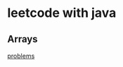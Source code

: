 # leetcode with java
## Arrays
[problems](https://github.com/Vaibhav-2717/leetcode/tree/main/array)


